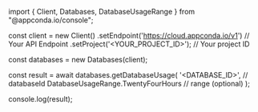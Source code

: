 import { Client, Databases, DatabaseUsageRange } from "@appconda.io/console";

const client = new Client()
    .setEndpoint('https://cloud.appconda.io/v1') // Your API Endpoint
    .setProject('<YOUR_PROJECT_ID>'); // Your project ID

const databases = new Databases(client);

const result = await databases.getDatabaseUsage(
    '<DATABASE_ID>', // databaseId
    DatabaseUsageRange.TwentyFourHours // range (optional)
);

console.log(result);
